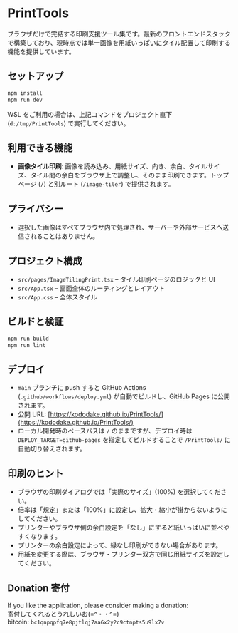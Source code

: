 # PrintTools

ブラウザだけで完結する印刷支援ツール集です。最新のフロントエンドスタックで構築しており、現時点では単一画像を用紙いっぱいにタイル配置して印刷する機能を提供しています。

## セットアップ

```bash
npm install
npm run dev
```

WSL をご利用の場合は、上記コマンドをプロジェクト直下 (`d:/tmp/PrintTools`) で実行してください。

## 利用できる機能

- **画像タイル印刷**: 画像を読み込み、用紙サイズ、向き、余白、タイルサイズ、タイル間の余白をブラウザ上で調整し、そのまま印刷できます。トップページ (`/`) と別ルート (`/image-tiler`) で提供されます。

## プライバシー

- 選択した画像はすべてブラウザ内で処理され、サーバーや外部サービスへ送信されることはありません。

## プロジェクト構成

- `src/pages/ImageTilingPrint.tsx` – タイル印刷ページのロジックと UI
- `src/App.tsx` – 画面全体のルーティングとレイアウト
- `src/App.css` – 全体スタイル

## ビルドと検証

```bash
npm run build
npm run lint
```

## デプロイ

- `main` ブランチに push すると GitHub Actions (`.github/workflows/deploy.yml`) が自動でビルドし、GitHub Pages に公開されます。
- 公開 URL: [https://kododake.github.io/PrintTools/](https://kododake.github.io/PrintTools/)
- ローカル開発時のベースパスは `/` のままですが、デプロイ時は `DEPLOY_TARGET=github-pages` を指定してビルドすることで `/PrintTools/` に自動切り替えされます。

## 印刷のヒント

- ブラウザの印刷ダイアログでは「実際のサイズ」(100%) を選択してください。
- 倍率は「規定」または「100%」に設定し、拡大・縮小が掛からないようにしてください。
- プリンターやブラウザ側の余白設定を「なし」にすると紙いっぱいに並べやすくなります。
- プリンターの余白設定によって、縁なし印刷ができない場合があります。
- 用紙を変更する際は、ブラウザ・プリンター双方で同じ用紙サイズを設定してください。

## Donation 寄付

If you like the application, please consider making a donation:  
寄付してくれるとうれしいお(=^・・^=)  
bitcoin: 
`
bc1qnpqpfq7e8pjtlqj7aa6x2y2c9ctnpts5u9lx7v
`
